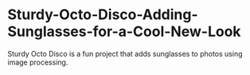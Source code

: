# Sturdy-Octo-Disco-Adding-Sunglasses-for-a-Cool-New-Look
Sturdy Octo Disco is a fun project that adds sunglasses to photos using image processing.
